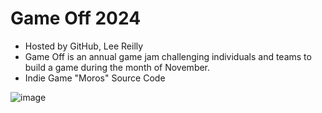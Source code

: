 # Game Off 2024
- Hosted by GitHub, Lee Reilly
- Game Off is an annual game jam challenging individuals and teams to build a game during the month of November.
- Indie Game "Moros" Source Code

![image](https://github.com/user-attachments/assets/ee94aa13-174e-4a1b-8c29-a240a377c964)
